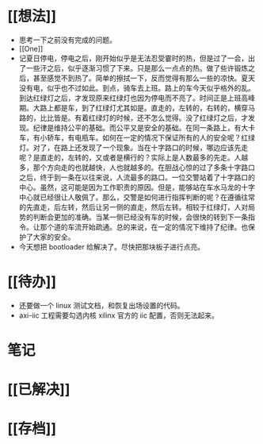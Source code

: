 # [[想法]]
- 思考一下之前没有完成的问题。
- [[One]]
- 记夏日停电，停电之后，刚开始似乎是无法忍受霎时的热，但是过了一会，出了一些汗之后，似乎逐渐习惯了下来。只是那么一点点的热。做了些许锻炼之后，甚至感觉不到热了。简单的擦拭一下，反而觉得有那么一些的凉快。夏天没有电，似乎也不过如此。到点，骑车去上班。路上的车今天似乎格外的乱。到达红绿灯之后，才发现原来红绿灯也因为停电而不亮了。时间正是上班高峰期。大路上都是车，到了红绿灯尤其如是。直走的，左转的，右转的，横穿马路的，比比皆是。有着红绿灯的时候，还不怎么觉得。没了红绿灯之后，才发现。纪律是维持公平的基础。而公平又是安全的基础。在同一条路上，有大卡车，有小轿车，有电瓶车。如何在一定的情况下保证所有的人的安全呢？红绿灯。对了，在路上还发现了一个现象。当在十字路口的时候，哪边应该先走呢？是直走的，左转的，又或者是横行的？实际上是人数最多的先走。人越多，那个方向走的也就越快，人也就越多的。在胆战心惊的过了多条十字路口之后，终于到一条在以往来说，人流最多的路口。一位交警站着了十字路口的中心。虽然，这可能是因为工作职责的原因。但是，能够站在车水马龙的十字中心就已经很让人敬佩了。那么，交警是如何进行指挥判断的呢？在遵循往常的先直走，后左转，然后让另一侧的直走，然后左转。相较于红绿灯，人对局势的判断会更加的准确。当某一侧已经没有车的时候，会很快的转到下一条指令。让那个道的车流开始疏通。总的来说，在一定的情况下维持了纪律。也保护了大家的安全。
- 今天想把 bootloader 给解决了。尽快把那块板子进行点亮。

# [[待办]]
- 还要做一个 linux 测试文档，和恢复出场设置的代码。
- axi-iic 工程需要勾选内核 xilinx 官方的 iic 配置，否则无法起来。

# 笔记

# [[已解决]]

# [[存档]]